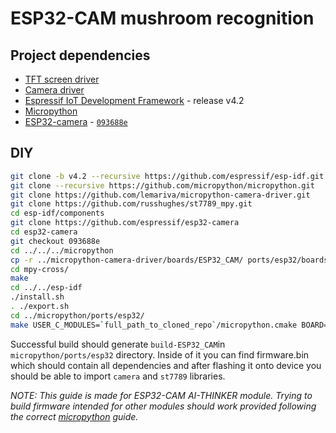 # ESP32-CAM mushroom recognition
## Project dependencies
- [TFT screen driver](https://github.com/russhughes/st7789_mpy)
- [Camera driver](https://github.com/lemariva/micropython-camera-driver)
- [Espressif IoT Development Framework](https://github.com/espressif/esp-idf) - release v4.2
- [Micropython](https://github.com/micropython/micropython)
- [ESP32-camera](https://github.com/espressif/esp32-camera) - [`093688e`](https://github.com/espressif/esp32-camera/commit/093688e0b3521ac982bc3d38bbf92059d97e3613)

## DIY
```bash
git clone -b v4.2 --recursive https://github.com/espressif/esp-idf.git
git clone --recursive https://github.com/micropython/micropython.git
git clone https://github.com/lemariva/micropython-camera-driver.git
git clone https://github.com/russhughes/st7789_mpy.git
cd esp-idf/components
git clone https://github.com/espressif/esp32-camera
cd esp32-camera
git checkout 093688e
cd ../../../micropython
cp -r ../micropython-camera-driver/boards/ESP32_CAM/ ports/esp32/boards/ESP32_CAM
cd mpy-cross/
make
cd ../../esp-idf
./install.sh
. ./export.sh
cd ../micropython/ports/esp32/
make USER_C_MODULES=`full_path_to_cloned_repo`/micropython.cmake BOARD=ESP32_CAM
```

Successful build should generate `build-ESP32_CAM`in `micropython/ports/esp32` directory. Inside of it you can find firmware.bin which should contain all dependencies and after flashing it onto device you should be able to import `camera` and `st7789` libraries. 

*NOTE: This guide is made for ESP32-CAM AI-THINKER module. Trying to build firmware intended for other modules should work provided following the correct [micropython](https://github.com/micropython/micropython) guide.*

